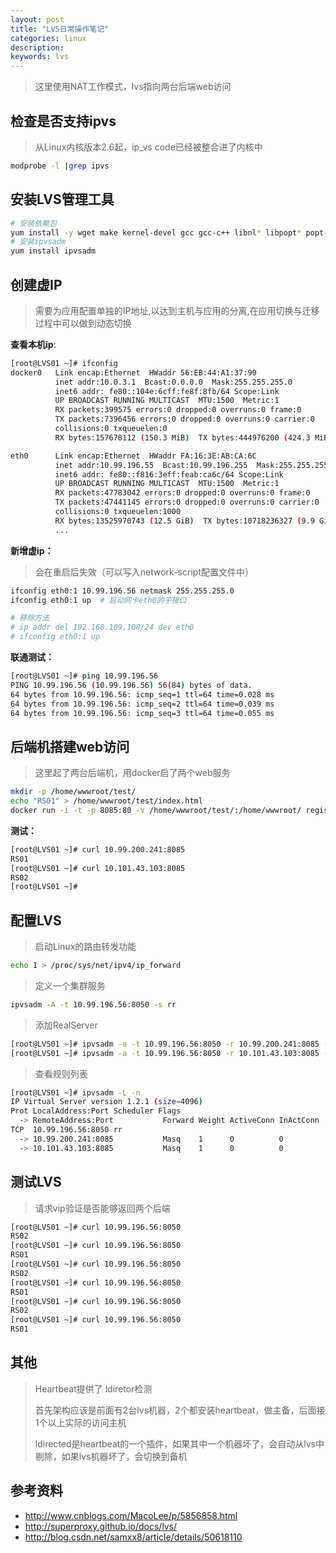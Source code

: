 ```yaml
---
layout: post
title: "LVS日常操作笔记"
categories: linux
description: 
keywords: lvs
---
```



> 这里使用NAT工作模式，lvs指向两台后端web访问

## 检查是否支持ipvs

> 从Linux内核版本2.6起，ip_vs code已经被整合进了内核中

```sh
modprobe -l |grep ipvs
```

## 安装LVS管理工具

```sh
# 安装依赖包
yum install -y wget make kernel-devel gcc gcc-c++ libnl* libpopt* popt-static
# 安装ipvsadm
yum install ipvsadm
```

## 创建虚IP

> 需要为应用配置单独的IP地址,以达到主机与应用的分离,在应用切换与迁移过程中可以做到动态切换

**查看本机ip**:

```sh
[root@LVS01 ~]# ifconfig
docker0   Link encap:Ethernet  HWaddr 56:EB:44:A1:37:90
          inet addr:10.0.3.1  Bcast:0.0.0.0  Mask:255.255.255.0
          inet6 addr: fe80::104e:6cff:fe8f:8fb/64 Scope:Link
          UP BROADCAST RUNNING MULTICAST  MTU:1500  Metric:1
          RX packets:399575 errors:0 dropped:0 overruns:0 frame:0
          TX packets:7396456 errors:0 dropped:0 overruns:0 carrier:0
          collisions:0 txqueuelen:0
          RX bytes:157678112 (150.3 MiB)  TX bytes:444976200 (424.3 MiB)

eth0      Link encap:Ethernet  HWaddr FA:16:3E:AB:CA:6C
          inet addr:10.99.196.55  Bcast:10.99.196.255  Mask:255.255.255.0
          inet6 addr: fe80::f816:3eff:feab:ca6c/64 Scope:Link
          UP BROADCAST RUNNING MULTICAST  MTU:1500  Metric:1
          RX packets:47783042 errors:0 dropped:0 overruns:0 frame:0
          TX packets:47441145 errors:0 dropped:0 overruns:0 carrier:0
          collisions:0 txqueuelen:1000
          RX bytes:13525970743 (12.5 GiB)  TX bytes:10718236327 (9.9 GiB)
          ...
```

**新增虚ip：**

> 会在重启后失效（可以写入network-script配置文件中）

```sh
ifconfig eth0:1 10.99.196.56 netmask 255.255.255.0
ifconfig eth0:1 up  # 启动网卡eth0的子接口
```

```sh
# 移除方法
# ip addr del 192.168.109.108/24 dev eth0
# ifconfig eth0:1 up
```

**联通测试：**

```sh
[root@LVS01 ~]# ping 10.99.196.56
PING 10.99.196.56 (10.99.196.56) 56(84) bytes of data.
64 bytes from 10.99.196.56: icmp_seq=1 ttl=64 time=0.028 ms
64 bytes from 10.99.196.56: icmp_seq=2 ttl=64 time=0.039 ms
64 bytes from 10.99.196.56: icmp_seq=3 ttl=64 time=0.055 ms
```



## 后端机搭建web访问

> 这里起了两台后端机，用docker启了两个web服务

```sh
mkdir -p /home/wwwroot/test/
echo "RS01" > /home/wwwroot/test/index.html
docker run -i -t -p 8085:80 -v /home/wwwroot/test/:/home/wwwroot/ registry.qianmo.baidu.com/qianmo/msgqa/mawmd/981/public/qt_baidu_com
```

**测试：**

```sh
[root@LVS01 ~]# curl 10.99.200.241:8085
RS01
[root@LVS01 ~]# curl 10.101.43.103:8085
RS02
[root@LVS01 ~]#
```



## 配置LVS

> 启动Linux的路由转发功能

```sh
echo 1 > /proc/sys/net/ipv4/ip_forward
```

> 定义一个集群服务

```sh
ipvsadm -A -t 10.99.196.56:8050 -s rr
```

> 添加RealServer

```sh
[root@LVS01 ~]# ipvsadm -a -t 10.99.196.56:8050 -r 10.99.200.241:8085 -m
[root@LVS01 ~]# ipvsadm -a -t 10.99.196.56:8050 -r 10.101.43.103:8085 -m
```

> 查看规则列表

```sh
[root@LVS01 ~]# ipvsadm -L -n
IP Virtual Server version 1.2.1 (size=4096)
Prot LocalAddress:Port Scheduler Flags
  -> RemoteAddress:Port           Forward Weight ActiveConn InActConn
TCP  10.99.196.56:8050 rr
  -> 10.99.200.241:8085           Masq    1      0          0
  -> 10.101.43.103:8085           Masq    1      0          0
```



## 测试LVS

> 请求vip验证是否能够返回两个后端

```sh
[root@LVS01 ~]# curl 10.99.196.56:8050
RS02
[root@LVS01 ~]# curl 10.99.196.56:8050
RS01
[root@LVS01 ~]# curl 10.99.196.56:8050
RS02
[root@LVS01 ~]# curl 10.99.196.56:8050
RS01
[root@LVS01 ~]# curl 10.99.196.56:8050
RS02
[root@LVS01 ~]# curl 10.99.196.56:8050
RS01
```



## 其他

> Heartbeat提供了 ldiretor检测
>
> 首先架构应该是前面有2台lvs机器，2个都安装heartbeat，做主备，后面接1个以上实际的访问主机 
>
> ldirected是heartbeat的一个插件，如果其中一个机器坏了，会自动从lvs中剔除，如果lvs机器坏了，会切换到备机



## 参考资料

- http://www.cnblogs.com/MacoLee/p/5856858.html
- http://superproxy.github.io/docs/lvs/
- http://blog.csdn.net/samxx8/article/details/50618110